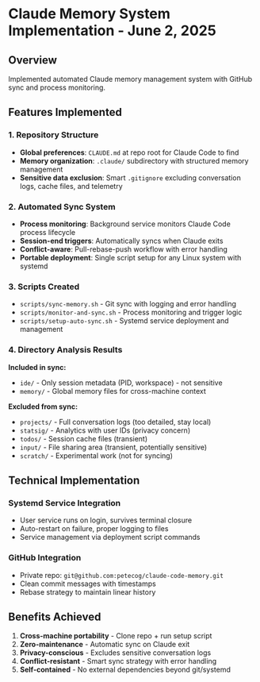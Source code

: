 # Claude Memory System Implementation - June 2, 2025

## Overview
Implemented automated Claude memory management system with GitHub sync and process monitoring.

## Features Implemented

### 1. Repository Structure
- **Global preferences**: `CLAUDE.md` at repo root for Claude Code to find
- **Memory organization**: `.claude/` subdirectory with structured memory management
- **Sensitive data exclusion**: Smart `.gitignore` excluding conversation logs, cache files, and telemetry

### 2. Automated Sync System
- **Process monitoring**: Background service monitors Claude Code process lifecycle
- **Session-end triggers**: Automatically syncs when Claude exits
- **Conflict-aware**: Pull-rebase-push workflow with error handling
- **Portable deployment**: Single script setup for any Linux system with systemd

### 3. Scripts Created
- `scripts/sync-memory.sh` - Git sync with logging and error handling
- `scripts/monitor-and-sync.sh` - Process monitoring and trigger logic  
- `scripts/setup-auto-sync.sh` - Systemd service deployment and management

### 4. Directory Analysis Results
**Included in sync:**
- `ide/` - Only session metadata (PID, workspace) - not sensitive
- `memory/` - Global memory files for cross-machine context

**Excluded from sync:**
- `projects/` - Full conversation logs (too detailed, stay local)
- `statsig/` - Analytics with user IDs (privacy concern)
- `todos/` - Session cache files (transient)
- `input/` - File sharing area (transient, potentially sensitive)
- `scratch/` - Experimental work (not for syncing)

## Technical Implementation

### Systemd Service Integration
- User service runs on login, survives terminal closure
- Auto-restart on failure, proper logging to files
- Service management via deployment script commands

### GitHub Integration
- Private repo: `git@github.com:petecog/claude-code-memory.git`
- Clean commit messages with timestamps
- Rebase strategy to maintain linear history

## Benefits Achieved
1. **Cross-machine portability** - Clone repo + run setup script
2. **Zero-maintenance** - Automatic sync on Claude exit
3. **Privacy-conscious** - Excludes sensitive conversation logs
4. **Conflict-resistant** - Smart sync strategy with error handling
5. **Self-contained** - No external dependencies beyond git/systemd